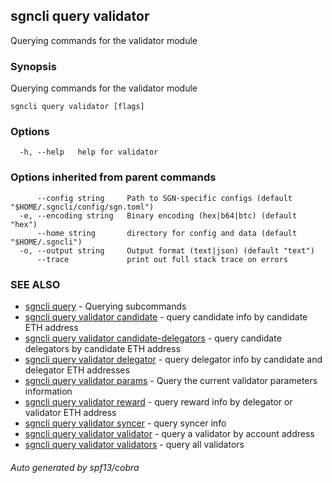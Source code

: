 ## sgncli query validator

Querying commands for the validator module

### Synopsis

Querying commands for the validator module

```
sgncli query validator [flags]
```

### Options

```
  -h, --help   help for validator
```

### Options inherited from parent commands

```
      --config string     Path to SGN-specific configs (default "$HOME/.sgncli/config/sgn.toml")
  -e, --encoding string   Binary encoding (hex|b64|btc) (default "hex")
      --home string       directory for config and data (default "$HOME/.sgncli")
  -o, --output string     Output format (text|json) (default "text")
      --trace             print out full stack trace on errors
```

### SEE ALSO

* [sgncli query](sgncli_query.md)	 - Querying subcommands
* [sgncli query validator candidate](sgncli_query_validator_candidate.md)	 - query candidate info by candidate ETH address
* [sgncli query validator candidate-delegators](sgncli_query_validator_candidate-delegators.md)	 - query candidate delegators by candidate ETH address
* [sgncli query validator delegator](sgncli_query_validator_delegator.md)	 - query delegator info by candidate and delegator ETH addresses
* [sgncli query validator params](sgncli_query_validator_params.md)	 - Query the current validator parameters information
* [sgncli query validator reward](sgncli_query_validator_reward.md)	 - query reward info by delegator or validator ETH address
* [sgncli query validator syncer](sgncli_query_validator_syncer.md)	 - query syncer info
* [sgncli query validator validator](sgncli_query_validator_validator.md)	 - query a validator by account address
* [sgncli query validator validators](sgncli_query_validator_validators.md)	 - query all validators

###### Auto generated by spf13/cobra
